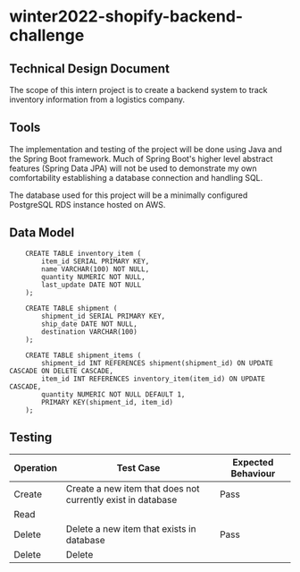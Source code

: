 # winter2022-shopify-backend-challenge

## Technical Design Document

The scope of this intern project is to create a backend system to track inventory information from a logistics company. 

## Tools

The implementation and testing of the project will be done using Java and the Spring Boot framework. Much of Spring Boot's higher level abstract features (Spring Data JPA) will not be used to demonstrate my own comfortability establishing a database connection and handling SQL. 

The database used for this project will be a minimally configured PostgreSQL RDS instance hosted on AWS.

## Data Model

```
    CREATE TABLE inventory_item (
        item_id SERIAL PRIMARY KEY, 
        name VARCHAR(100) NOT NULL,
        quantity NUMERIC NOT NULL,
        last_update DATE NOT NULL
    );

    CREATE TABLE shipment (
        shipment_id SERIAL PRIMARY KEY,
        ship_date DATE NOT NULL, 
        destination VARCHAR(100)
    );

    CREATE TABLE shipment_items (
        shipment_id INT REFERENCES shipment(shipment_id) ON UPDATE CASCADE ON DELETE CASCADE,
        item_id INT REFERENCES inventory_item(item_id) ON UPDATE CASCADE,
        quantity NUMERIC NOT NULL DEFAULT 1, 
        PRIMARY KEY(shipment_id, item_id)
    );
```

## Testing

| Operation | Test Case | Expected Behaviour |
| --- | --- | --- |
| Create    | Create a new item that does not currently exist in database | Pass |
| Read      |  |
| Delete    | Delete a new item that exists in database | Pass |
| Delete    | Delete 